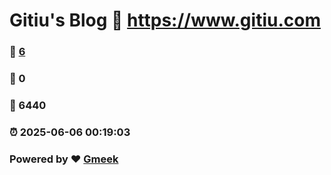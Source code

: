 # Gitiu's Blog :link: https://www.gitiu.com 
### :page_facing_up: [6](https://www.gitiu.com/tag.html) 
### :speech_balloon: 0 
### :hibiscus: 6440 
### :alarm_clock: 2025-06-06 00:19:03 
### Powered by :heart: [Gmeek](https://github.com/Meekdai/Gmeek)
